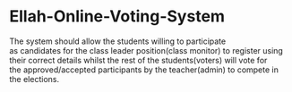 # Ellah-Online-Voting-System
The system should allow the students willing to participate as candidates for the class leader position(class monitor) to register using their correct details whilst the rest of the students(voters) will vote for the approved/accepted participants by the teacher(admin) to compete in the elections.
